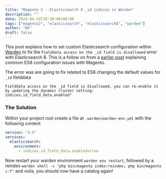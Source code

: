 ```yaml
---
title: "Magento 2 - Elasticsearch 8 _id indices in Warden"
description: ""
date: 2024-04-24T19:30:00+00:00
tags: ["magento2", "elasticsearch", "elasticsearch8", "warden"]
author: "Me"
draft: false
---
```


This post explains how to set custom Elasticsearch configuration within [Warden](https://warden.dev) to fix the `Fielddata access on the _id field is disallowed` error with Elasticsearch 8.
This is a follow on from a [earlier post](/posts/magento2-elasticsearch8/) explaining common ES8 configuration issues with Magento.

The error was are going to fix related to ES8 changing the default values for `_id` fielddata
```
Fielddata access on the _id field is disallowed, you can re-enable it by updating the dynamic cluster setting: indices.id_field_data.enabled"
```

### The Solution
Within your project root create a file at `.warden/warden-env.yml` with the following content
```yml
version: "3.5"
services:
  elasticsearch:
    environment:
      - indices.id_field_data.enabled=true
```

Now restart your warden environment `warden env restart`, followed by a reindex `warden shell -c "php bin/magento index:reindex; php bin/magento c:f"` and voila, you should now have a catalog again! 